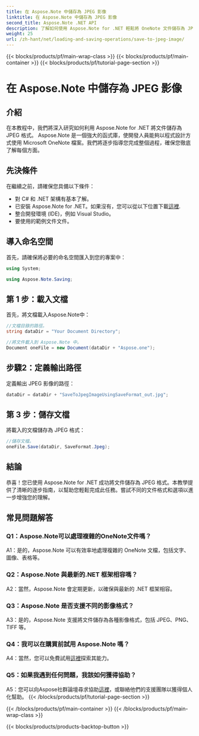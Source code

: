 ```yaml
---
title: 在 Aspose.Note 中儲存為 JPEG 影像
linktitle: 在 Aspose.Note 中儲存為 JPEG 影像
second_title: Aspose.Note .NET API
description: 了解如何使用 Aspose.Note for .NET 輕鬆將 OneNote 文件儲存為 JPEG 影像。包括逐步指南。
weight: 25
url: /zh-hant/net/loading-and-saving-operations/save-to-jpeg-image/
---
```


{{< blocks/products/pf/main-wrap-class >}}
{{< blocks/products/pf/main-container >}}
{{< blocks/products/pf/tutorial-page-section >}}

# 在 Aspose.Note 中儲存為 JPEG 影像

## 介紹

在本教程中，我們將深入研究如何利用 Aspose.Note for .NET 將文件儲存為 JPEG 格式。 Aspose.Note 是一個強大的函式庫，使開發人員能夠以程式設計方式使用 Microsoft OneNote 檔案。我們將逐步指導您完成整個過程，確保您徹底了解每個方面。

## 先決條件

在繼續之前，請確保您具備以下條件：
- 對 C# 和 .NET 架構有基本了解。
- 已安裝 Aspose.Note for .NET。如果沒有，您可以從以下位置下載[這裡](https://releases.aspose.com/note/net/).
- 整合開發環境 (IDE)，例如 Visual Studio。
- 要使用的範例文件文件。

## 導入命名空間

首先，請確保將必要的命名空間匯入到您的專案中：

```csharp
using System;

using Aspose.Note.Saving;
```

## 第 1 步：載入文檔

首先，將文檔載入Aspose.Note中：

```csharp
//文檔目錄的路徑。
string dataDir = "Your Document Directory";

//將文件載入到 Aspose.Note 中。
Document oneFile = new Document(dataDir + "Aspose.one");
```

## 步驟2：定義輸出路徑

定義輸出 JPEG 影像的路徑：

```csharp
dataDir = dataDir + "SaveToJpegImageUsingSaveFormat_out.jpg";
```

## 第 3 步：儲存文檔

將載入的文檔儲存為 JPEG 格式：

```csharp
//儲存文檔。
oneFile.Save(dataDir, SaveFormat.Jpeg);
```

## 結論

恭喜！您已使用 Aspose.Note for .NET 成功將文件儲存為 JPEG 格式。本教學提供了清晰的逐步指南，以幫助您輕鬆完成此任務。嘗試不同的文件格式和選項以進一步增強您的理解。

## 常見問題解答

### Q1：Aspose.Note可以處理複雜的OneNote文件嗎？

A1：是的，Aspose.Note 可以有效率地處理複雜的 OneNote 文檔，包括文字、圖像、表格等。

### Q2：Aspose.Note 與最新的.NET 框架相容嗎？

A2：當然，Aspose.Note 會定期更新，以確保與最新的 .NET 框架相容。

### Q3：Aspose.Note 是否支援不同的影像格式？

A3：是的，Aspose.Note 支援將文件儲存為各種影像格式，包括 JPEG、PNG、TIFF 等。

### Q4：我可以在購買前試用 Aspose.Note 嗎？

 A4：當然，您可以免費試用[這裡](https://releases.aspose.com/)探索其能力。

### Q5：如果我遇到任何問題，我該如何獲得協助？

 A5：您可以向Aspose社群論壇尋求協助[這裡](https://forum.aspose.com/c/note/28)，或聯絡他們的支援團隊以獲得個人化幫助。
{{< /blocks/products/pf/tutorial-page-section >}}

{{< /blocks/products/pf/main-container >}}
{{< /blocks/products/pf/main-wrap-class >}}

{{< blocks/products/products-backtop-button >}}
